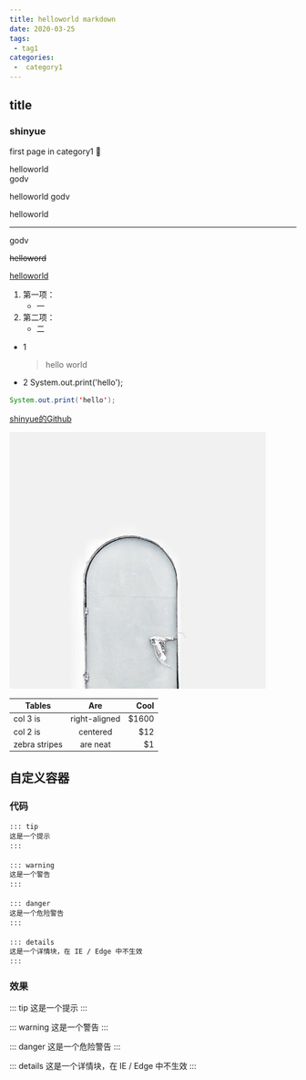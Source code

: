 ```yaml
---
title: helloworld markdown
date: 2020-03-25
tags:
 - tag1
categories:
 -  category1
---
```

## title
### shinyue

first page in category1
:tada:

helloworld  
godv

helloworld
godv

helloworld
***
godv

~~helloword~~

<u>helloworld</u>


1. 第一项：
    - 一
2. 第二项：
    - 二

* 1
    > hello
    > world
* 2 
System.out.print('hello');

```java
System.out.print('hello');
```

[shinyue的Github](https://github.com/shinuyeim)

![hello](../../images/image1.jpg)

| Tables        | Are           | Cool  |
| ------------- |:-------------:| -----:|
| col 3 is      | right-aligned | $1600 |
| col 2 is      | centered      |   $12 |
| zebra stripes | are neat      |    $1 |


## 自定义容器
### 代码
``` md {1,5,9,13}
::: tip
这是一个提示
:::

::: warning
这是一个警告
:::

::: danger
这是一个危险警告
:::

::: details
这是一个详情块，在 IE / Edge 中不生效
:::
```
### 效果
::: tip
这是一个提示
:::

::: warning
这是一个警告
:::

::: danger
这是一个危险警告
:::

::: details
这是一个详情块，在 IE / Edge 中不生效
:::